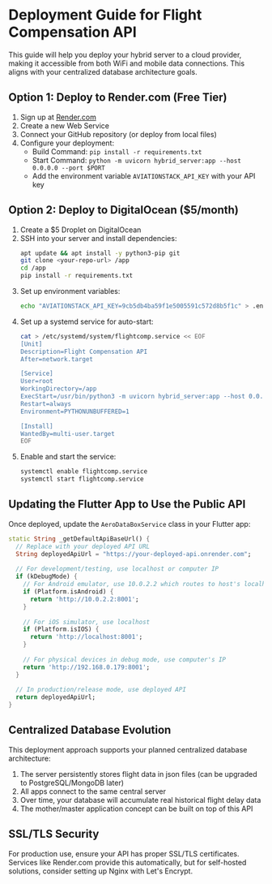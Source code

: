 # Deployment Guide for Flight Compensation API

This guide will help you deploy your hybrid server to a cloud provider, making it accessible from both WiFi and mobile data connections. This aligns with your centralized database architecture goals.

## Option 1: Deploy to Render.com (Free Tier)

1. Sign up at [Render.com](https://render.com/)
2. Create a new Web Service
3. Connect your GitHub repository (or deploy from local files)
4. Configure your deployment:
   - Build Command: `pip install -r requirements.txt`
   - Start Command: `python -m uvicorn hybrid_server:app --host 0.0.0.0 --port $PORT`
   - Add the environment variable `AVIATIONSTACK_API_KEY` with your API key

## Option 2: Deploy to DigitalOcean ($5/month)

1. Create a $5 Droplet on DigitalOcean
2. SSH into your server and install dependencies:
   ```bash
   apt update && apt install -y python3-pip git
   git clone <your-repo-url> /app
   cd /app
   pip install -r requirements.txt
   ```
3. Set up environment variables:
   ```bash
   echo "AVIATIONSTACK_API_KEY=9cb5db4ba59f1e5005591c572d8b5f1c" > .env
   ```
4. Set up a systemd service for auto-start:
   ```bash
   cat > /etc/systemd/system/flightcomp.service << EOF
   [Unit]
   Description=Flight Compensation API
   After=network.target

   [Service]
   User=root
   WorkingDirectory=/app
   ExecStart=/usr/bin/python3 -m uvicorn hybrid_server:app --host 0.0.0.0 --port 8001
   Restart=always
   Environment=PYTHONUNBUFFERED=1

   [Install]
   WantedBy=multi-user.target
   EOF
   ```
5. Enable and start the service:
   ```bash
   systemctl enable flightcomp.service
   systemctl start flightcomp.service
   ```

## Updating the Flutter App to Use the Public API

Once deployed, update the `AeroDataBoxService` class in your Flutter app:

```dart
static String _getDefaultApiBaseUrl() {
  // Replace with your deployed API URL
  String deployedApiUrl = "https://your-deployed-api.onrender.com";
  
  // For development/testing, use localhost or computer IP
  if (kDebugMode) {
    // For Android emulator, use 10.0.2.2 which routes to host's localhost
    if (Platform.isAndroid) {
      return 'http://10.0.2.2:8001';
    }
    
    // For iOS simulator, use localhost
    if (Platform.isIOS) {
      return 'http://localhost:8001';
    }
    
    // For physical devices in debug mode, use computer's IP
    return 'http://192.168.0.179:8001';
  }
  
  // In production/release mode, use deployed API
  return deployedApiUrl;
}
```

## Centralized Database Evolution

This deployment approach supports your planned centralized database architecture:

1. The server persistently stores flight data in json files (can be upgraded to PostgreSQL/MongoDB later)
2. All apps connect to the same central server
3. Over time, your database will accumulate real historical flight delay data
4. The mother/master application concept can be built on top of this API

## SSL/TLS Security

For production use, ensure your API has proper SSL/TLS certificates. Services like Render.com provide this automatically, but for self-hosted solutions, consider setting up Nginx with Let's Encrypt.
